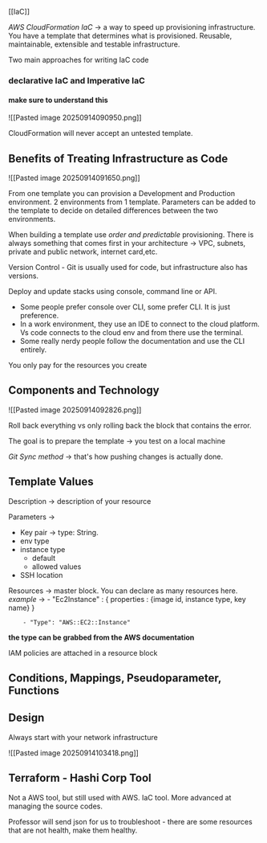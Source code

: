 [[IaC]]

*AWS CloudFormation IaC* -> a way to speed up provisioning infrastructure. You have a template that determines what is provisioned. Reusable, maintainable, extensible and testable infrastructure. 

Two main approaches for writing IaC code

### declarative IaC and Imperative IaC
#### make sure to understand this

![[Pasted image 20250914090950.png]]

CloudFormation will never accept an untested template. 

## Benefits of Treating Infrastructure as Code
![[Pasted image 20250914091650.png]]

From one template you can provision a Development and Production environment. 2 environments from 1 template. Parameters can be added to the template to decide on detailed differences between the two environments. 

When building a template use *order and predictable* provisioning. There is always something that comes first in your architecture -> VPC, subnets, private and public network, internet card,etc. 

Version Control - Git is usually used for code, but infrastructure also has versions. 

Deploy and update stacks using console, command line or API. 
- Some people prefer console over CLI, some prefer CLI. It is just preference. 
- In a work environment, they use an IDE to connect to the cloud platform. Vs code connects to the cloud env and from there use the terminal. 
- Some really nerdy people follow the documentation and use the CLI entirely. 

You only pay for the resources you create

## Components and Technology 
![[Pasted image 20250914092826.png]]

Roll back everything vs only rolling back the block that contains the error. 

The goal is to prepare the template -> you test on a local machine

*Git Sync method* -> that's how pushing changes is actually done. 

## Template Values
Description -> description of your resource

Parameters -> 
- Key pair -> type: String. 
- env type
- instance type
	- default
	- allowed values
- SSH location

Resources -> master block. You can declare as many resources here. 
*example* -> 	- "Ec2Instance" : {
					properties : {image id, instance type, key name}
					}

		- "Type": "AWS::EC2::Instance"

**the type can be grabbed from the AWS documentation**


IAM policies are attached in a resource block 

## Conditions, Mappings, Pseudoparameter, Functions

## Design
Always start with your network infrastructure

![[Pasted image 20250914103418.png]]


## Terraform - Hashi Corp Tool
Not a AWS tool, but still used with AWS. IaC tool. More advanced at managing the source codes. 




Professor will send json for us to troubleshoot - there are some resources that are not health, make them healthy.


